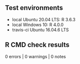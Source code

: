## Test environments

* local Ubuntu 20.04 LTS: R 3.6.3
* local Windows 10: R 4.0.0
* travis-ci Ubuntu 16.04.6 LTS

## R CMD check results

0 errors | 0 warnings | 0 notes
